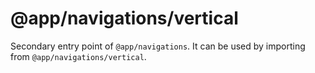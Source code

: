 # @app/navigations/vertical

Secondary entry point of `@app/navigations`. It can be used by importing from `@app/navigations/vertical`.
